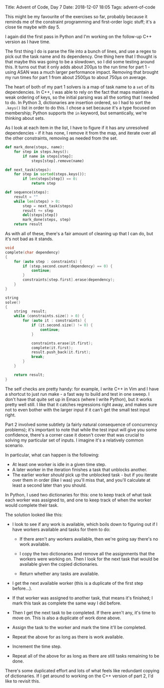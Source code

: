 Title: Advent of Code, Day 7
Date: 2018-12-07 18:05
Tags: advent-of-code

This might be my favourite of the exercises so far, probably because it
reminds me of the constraint programming and first-order logic stuff; it's
a close tie maybe with day 5.

I again did the first pass in Python and I'm working on the follow-up
C++ version as I have time.

The first thing I do is parse the file into a bunch of lines, and use a
regex to pick out the task name and its dependency. One thing here that
I thought is that maybe this was going to be a slowdown, so I did some
testing around this. It turns out that it only adds about 200µs to the
run time for part 1 - using ASAN was a much larger performance impact.
Removing that brought my run times for part 1 from about 2500µs to
about 750µs on average.

The heart of both of my part 1 solvers is a map of task name to a `set`
of its dependencies. In C++, I was able to rely on the fact that maps
maintain a weak ordering of keys, so the initial parsing was all the
sorting that I needed to do. In Python 3, dictionaries are insertion
ordered, so I had to sort the `.keys()` list in order to do this. I chose
a set because it's a type focused on membership; Python supports the
`in` keyword, but semantically, we're thinking about sets.

As I look at each item in the list, I have to figure if it has any
unresolved dependencies - if it has none, I remove it from the map,
and iterate over all the other constraints, removing as needed from
the set.

```python
def mark_done(steps, name):
    for step in steps.keys():
        if name in steps[step]:
            steps[step].remove(name)

def next_task(steps):
    for step in sorted(steps.keys()):
        if len(steps[step]) == 0:
            return step

def sequence(steps):
    result = ""
    while len(steps) > 0:
        step = next_task(steps)
        result += step
        del(steps[step])
        mark_done(steps, step)
    return result
```

As with all of these, there's a fair amount of cleaning up that I can do,
but it's not bad as it stands.

```c++
void
complete(char dependency)
{
	for (auto step : constraints) {
		if (step.second.count(dependency) == 0) {
			continue;
		}
		constraints[step.first].erase(dependency);
	}
}

string
solve()
{
	string	result;
	while (constraints.size() > 0) {
		for (auto it : constraints) {
			if (it.second.size() != 0) {
				continue;
			}

			constraints.erase(it.first);
			complete(it.first);
			result.push_back(it.first);
			break;
		}
	}

	return result;
}
```

The self checks are pretty handy: for example, I write C++ in Vim and I
have a shortcut to just run make - a fast way to build and test in one
sweep. I don't have that quite set up in Emacs (where I write Python),
but it works pretty well still. I like that it catches regressions
right away, and makes sure not to even bother with the larger input if
it can't get the small test input right.

Part 2 involved some subtlety (a fairly natural consequence of concurrency
problems); it's important to note that while the test input will give you
some confidence, there's a corner case it doesn't cover that was crucial
to solving my particular set of inputs. I imagine it's a relatively
common scenario.

In particular, what can happen is the following: 

+ At least one worker is idle in a given time step.
+ A later worker in the iteration finishes a task that unblocks another.
+ The earlier worker *should* pick up the unblocked task - but if you
  iterate over them in order (like I was) you'll miss that, and you'll
  calculate at least a second later than you should.

In Python, I used two dictionaries for this: one to keep track of what
task each worker was assigned to, and one to keep track of when the
worker would complete their task.

The solution looked like this:

+ I look to see if any work is available, which boils down to figuring
  out if I have workers available and tasks for them to do:

	+ If there aren't any workers available, then we're going say there's
	  no work available.
   
	+ I copy the two dictionaries and remove all the assignments that the
	  workers were working on. Then I look for the next task that would
	  be available given the copied dictionaries.
   
	+ Return whether any tasks are available.

+ I get the next available worker (this is a duplicate of the first
  step before...).

+ If that worker was assigned to another task, that means it's finished;
  I mark this task as complete the same way I did before.

+ Then I get the next task to be completed. If there aren't any, it's
  time to move on. This is also a duplicate of work done above.

+ Assign the task to the worker and mark the time it'll be completed.

+ Repeat the above for as long as there is work available.

+ Increment the time step.

+ Repeat all of the above for as long as there are still tasks remaining
  to be done.

There's some duplicated effort and lots of what feels like redundant
copying of dictionaries. If I get around to working on the C++ version
of part 2, I'd like to revisit this.
